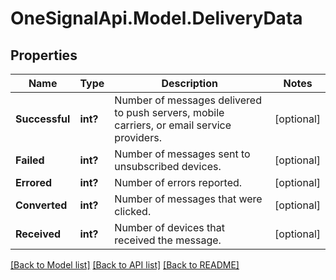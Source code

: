 # OneSignalApi.Model.DeliveryData

## Properties

Name | Type | Description | Notes
------------ | ------------- | ------------- | -------------
**Successful** | **int?** | Number of messages delivered to push servers, mobile carriers, or email service providers. | [optional] 
**Failed** | **int?** | Number of messages sent to unsubscribed devices. | [optional] 
**Errored** | **int?** | Number of errors reported. | [optional] 
**Converted** | **int?** | Number of messages that were clicked. | [optional] 
**Received** | **int?** | Number of devices that received the message. | [optional] 

[[Back to Model list]](../README.md#documentation-for-models) [[Back to API list]](../README.md#documentation-for-api-endpoints) [[Back to README]](../README.md)

